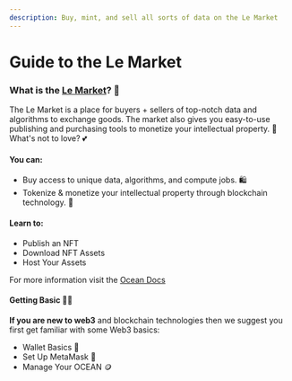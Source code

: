 ```yaml
---
description: Buy, mint, and sell all sorts of data on the Le Market
---
```


# Guide to the Le Market

### What is the [Le Market](https://market.oceanprotocol.com/)? 🛒

The Le Market is a place for buyers + sellers of top-notch data and algorithms to exchange goods. The market also gives you easy-to-use publishing and purchasing tools to monetize your intellectual property. 🤑 What's not to love? 💕

#### **You can:**

- Buy access to unique data, algorithms, and compute jobs. 🛍️
- Tokenize & monetize your intellectual property through blockchain technology. 💪

#### **Learn to:**

- Publish an NFT
- Download NFT Assets
- Host Your Assets

For more information visit the [Ocean Docs](https://docs.oceanprotocol.com/)

#### Getting Basic 💁‍♀️

**If you are new to web3** and blockchain technologies then we suggest you first get familiar with some Web3 basics:

- Wallet Basics 👛
- Set Up MetaMask 🦊
- Manage Your OCEAN 🪙
